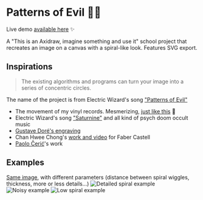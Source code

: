 # Patterns of Evil 🍥😈

Live demo [available here](https://naomihauret.github.io/patternsofevil/) :sparkles:

A "This is an Axidraw, imagine something and use it" school project that recreates an image on a canvas with a spiral-like look. Features SVG export.

## Inspirations

> The existing algorithms and programs can turn your image into a series of concentric circles.

The name of the project is from Electric Wizard's song ["Patterns of Evil"](https://www.youtube.com/watch?v=nUW9fRMCEOA)

- The movement of my vinyl records. Mesmerizing, [just like this](https://vimeo.com/149302777) 🍥
- Electric Wizard's song ["Saturnine"](https://www.youtube.com/watch?v=5NY7a9kMvPY) and all kind of psych doom occult music
- [Gustave Doré's engraving](http://www.worldofdante.org/gallery_dore.html)
- Chan Hwee Chong's [work and video](https://www.youtube.com/watch?v=bHrjn8kAnqk) for Faber Castell
- [Paolo Čerić](http://patakk.tumblr.com/)'s work

## Examples

[Same image](https://i.pinimg.com/564x/3c/46/bf/3c46bf71a65ce7fad7d37bc0a72dfe80.jpg), with different parameters (distance between spiral wiggles, thickness, more or less details...)
![Detailed spiral example](https://i.imgur.com/Y5j4GmS.png)
![Noisy example](https://i.imgur.com/mU0mCzd.png)
![Low spiral example](https://i.imgur.com/BAuwv0r.png)
